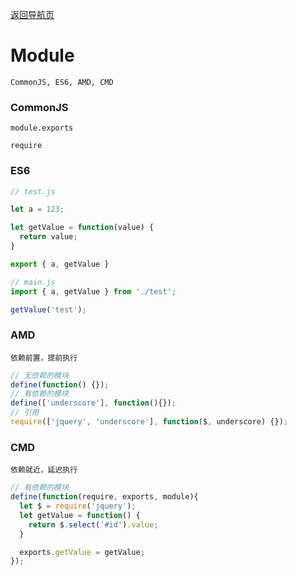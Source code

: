[返回导航页](https://cqzhen.github.io/blog.html "导航页面")

# Module

    CommonJS, ES6, AMD, CMD


### CommonJS

    module.exports

    require

### ES6

``` Javascript
// test.js

let a = 123;

let getValue = function(value) {
  return value;
}

export { a, getValue }  

// main.js 
import { a, getValue } from './test';

getValue('test');
```

### AMD

    依赖前置，提前执行

``` Javascript
// 无依赖的模块
define(function() {});
// 有依赖的模块
define(['underscore'], function(){});
// 引用
require(['jquery', 'underscore'], function($, underscore) {});
```

### CMD

    依赖就近，延迟执行

``` Javascript
// 有依赖的模块
define(function(require, exports, module){
  let $ = require('jquery');
  let getValue = function() {
    return $.select('#id').value;
  }

  exports.getValue = getValue;
});

```
